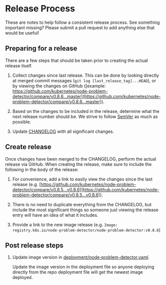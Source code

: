 # Release Process

These are notes to help follow a consistent release process. See something
important missing? Please submit a pull request to add anything else that would
be useful!

## Preparing for a release

There are a few steps that should be taken prior to creating the actual release
itself.

1. Collect changes since last release. This can be done by looking directly at
   merged commit messages (``git log [last_release_tag]...HEAD``), or by
   viewing the changes on GitHub ([example:
   https://github.com/kubernetes/node-problem-detector/compare/v0.8.6...master](https://github.com/kubernetes/node-problem-detector/compare/v0.8.6...master)).

2. Based on the changes to be included in the release, determine what the next
   release number should be. We strive to follow [SemVer](https://semver.org/)
   as much as possible.

3. Update [CHANGELOG](https://github.com/kubernetes/node-problem-detector/blob/master/CHANGELOG.md)
   with all significant changes.

## Create release

Once changes have been merged to the CHANGELOG, perform the actual release via
GitHub. When creating the release, make sure to include the following in the
body of the release:

1. For convenience, add a link to easily view the changes since the last
   release (e.g.
   [https://github.com/kubernetes/node-problem-detector/compare/v0.8.5...v0.8.6](https://github.com/kubernetes/node-problem-detector/compare/v0.8.5...v0.8.6)).

2. There is no need to duplicate everything from the CHANGELOG, but include the
   most significant things so someone just viewing the release entry will have
   an idea of what it includes.

3. Provide a link to the new image release (e.g. `Image:
   registry.k8s.io/node-problem-detector/node-problem-detector:v0.8.6`)

## Post release steps

1. Update image version in
   [deployment/node-problem-detector.yaml](https://github.com/kubernetes/node-problem-detector/blob/422c088d623488be33aa697588655440c4e6a063/deployment/node-problem-detector.yaml#L32).

   Update the image version in the deployment file so anyone deploying directly
   from the repo deployment file will get the newest image deployed.
